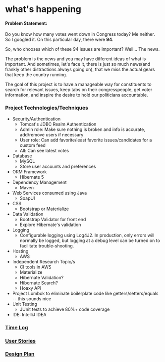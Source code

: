 # what's happening

#### Problem Statement:

Do you know how many votes went down in Congress today? Me neither.
So I googled it. On this particular day, there were <b>94</b>.

So, who chooses which of these 94 issues are important? Well... The news.

The problem is the news and you may have different ideas of
what is important. And sometimes, let's face it, there is just
so much news(and frankly other distractions always going on),
that we miss the actual gears that keep the country running.

The goal of this project is to have a manageable way for
constituents to search for relevant issues, keep tabs on
their congresspeople, get voter information, and
inspire the desire to hold our politicians accountable.

### Project Technologies/Techniques 

* Security/Authentication
  * Tomcat's JDBC Realm Authentication
  * Admin role: Make sure nothing is broken and info is accurate, add/remove users if necessary
  * User role: Can add favorite/least favorite issues/candidates for a custom feed
  * All: Can see latest votes
* Database
  * MySQL
  * Store user accounts and preferences
* ORM Framework
  * Hibernate 5
* Dependency Management
  * Maven
* Web Services consumed using Java
  * SoapUI
* CSS 
  * Bootstrap or Materialize
* Data Validation
  * Bootstrap Validator for front end
  * Explore Hibernate's validation
* Logging
  * Configurable logging using Log4J2. In production, only errors will normally be logged, but logging at a debug level can be turned on to facilitate trouble-shooting. 
* Hosting
  * AWS
* Independent Research Topic/s
  * CI tools in AWS
  * Materialize
  * Hibernate Validation?
  * Hibernate Search?
  * Hoaxy API
* Project Lombok to eliminate boilerplate code like getters/setters/equals -- this sounds nice
* Unit Testing
  * JUnit tests to achieve 80%+ code coverage 
* IDE: IntelliJ IDEA


### [Time Log](TimeLog.md)

### [User Stories](UserStories.md)

### [Design Plan](DesignDocuments/wireframes)


